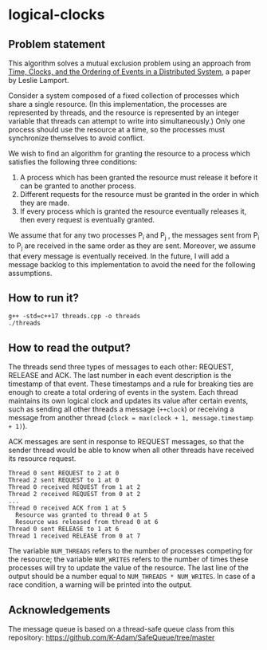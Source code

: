 # logical-clocks

## Problem statement

This algorithm solves a mutual exclusion problem using an approach from [Time, Clocks, and the Ordering of Events in a Distributed System](https://lamport.azurewebsites.net/pubs/time-clocks.pdf), a paper by Leslie Lamport.

Consider a system composed of a fixed collection of processes which share a single resource. (In this implementation, the processes are represented by threads, and the resource is represented by an integer variable that threads can attempt to write into simultaneously.) Only one process should use the resource at a time, so the processes must synchronize themselves to avoid conflict.

We wish to find an algorithm for granting the resource to a process which satisfies the following three conditions:

1. A process which has been granted the resource must release it before it can be granted to another process.
2. Different requests for the resource must be granted in the order in which they are made.
3. If every process which is granted the resource eventually releases it, then every request is eventually granted.

We assume that for any two processes P<sub>i</sub> and P<sub>j</sub> , the messages sent from P<sub>i</sub> to P<sub>j</sub> are received in the same order as they are sent. Moreover, we assume that every message is eventually received. In the future, I will add a message backlog to this implementation to avoid the need for the following assumptions.

## How to run it?

```
g++ -std=c++17 threads.cpp -o threads
./threads
```

## How to read the output?

The threads send three types of messages to each other: REQUEST, RELEASE and ACK. The last number in each event description is the timestamp of that event. These timestamps and a rule for breaking ties are enough to create a total ordering of events in the system. Each thread maintains its own logical clock and updates its value after certain events, such as sending all other threads a message (```++clock```) or receiving a message from another thread (```clock = max(clock + 1, message.timestamp + 1)```).

ACK messages are sent in response to REQUEST messages, so that the sender thread would be able to know when all other threads have received its resource request.

```
Thread 0 sent REQUEST to 2 at 0
Thread 2 sent REQUEST to 1 at 0
Thread 0 received REQUEST from 1 at 2
Thread 2 received REQUEST from 0 at 2
...
Thread 0 received ACK from 1 at 5
  Resource was granted to thread 0 at 5
  Resource was released from thread 0 at 6
Thread 0 sent RELEASE to 1 at 6
Thread 1 received RELEASE from 0 at 7
```

The variable ```NUM_THREADS``` refers to the number of processes competing for the resource; the variable ```NUM_WRITES``` refers to the number of times these processes will try to update the value of the resource. The last line of the output should be a number equal to ```NUM_THREADS * NUM_WRITES```. In case of a race condition, a warning will be printed into the output.

## Acknowledgements

The message queue is based on a thread-safe queue class from this repository: https://github.com/K-Adam/SafeQueue/tree/master
